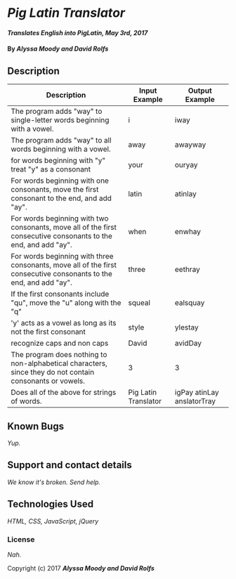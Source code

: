 
# _Pig Latin Translator_

#### _Translates English into PigLatin, May 3rd, 2017_

#### By _**Alyssa Moody and David Rolfs**_

## Description

| Description  | Input Example | Output Example |
| ------------- | ------------- | ------------- |
| The program adds "way" to single-letter words beginning with a vowel.  | i  | iway  |
| The program adds "way" to all words beginning with a vowel.  | away  | awayway  |
| for words beginning with "y" treat "y" as a consonant  | your  | ouryay  |
| For words beginning with one consonants, move the first consonant to the end, and add "ay".  | latin  | atinlay  |
| For words beginning with two consonants, move all of the first consecutive consonants to the end, and add "ay".  | when  | enwhay  |
| For words beginning with three consonants, move all of the first consecutive consonants to the end, and add "ay".  | three  | eethray  |
| If the first consonants include "qu", move the "u" along with the "q"  | squeal  | ealsquay  |
| 'y' acts as a vowel as long as its not the first consonant  | style  | ylestay  |
| recognize caps and non caps  | David  | avidDay  |
| The program does nothing to non-alphabetical characters, since they do not contain consonants or vowels.  | 3  | 3  |
| Does all of the above for strings of words.  | Pig Latin Translator  | igPay atinLay anslatorTray  |


## Known Bugs

_Yup._

## Support and contact details

_We know it's broken. Send help._

## Technologies Used

_HTML, CSS, JavaScript, jQuery_

### License

*Nah.*

Copyright (c) 2017 **_Alyssa Moody and David Rolfs_**
